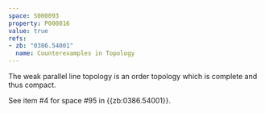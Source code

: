 ```yaml
---
space: S000093
property: P000016
value: true
refs:
- zb: "0386.54001"
  name: Counterexamples in Topology
---
```


The weak parallel line topology is an order topology which is complete and thus compact.

See item #4 for space #95 in {{zb:0386.54001}}.
